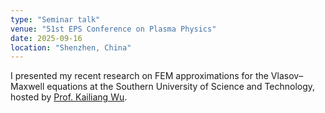 ```yaml
---
type: "Seminar talk"
venue: "51st EPS Conference on Plasma Physics"
date: 2025-09-16
location: "Shenzhen, China"
---
```


I presented my recent research on FEM approximations for the Vlasov–Maxwell equations at the Southern University of Science and Technology, hosted by [Prof. Kailiang Wu](https://sites.google.com/site/klwuhomepage/).
